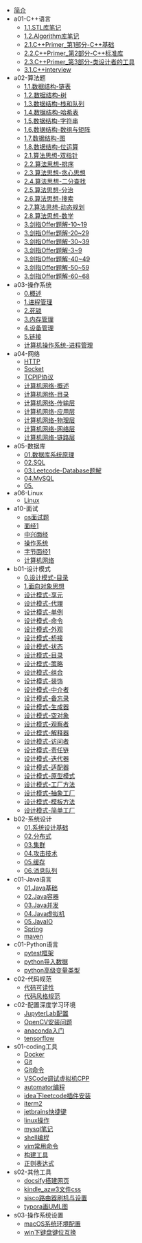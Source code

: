 * [简介]()
* a01-C++语言
  * [1.1.STL库笔记](a01-C++语言/1.1.STL库笔记.md)
  * [1.2.Algorithm库笔记](a01-C++语言/1.2.Algorithm库笔记.md)
  * [2.1.C++Primer_第1部分-C++基础](a01-C++语言/2.1.C++Primer_第1部分-C++基础.md)
  * [2.2.C++Primer_第2部分-C++标准库](a01-C++语言/2.2.C++Primer_第2部分-C++标准库.md)
  * [2.3.C++Primer_第3部分-类设计者的工具](a01-C++语言/2.3.C++Primer_第3部分-类设计者的工具.md)
  * [3.1.C++interview](a01-C++语言/3.1.C++interview.md)
* a02-算法题
  * [1.1.数据结构-链表](a02-算法题/1.1.数据结构-链表.md)
  * [1.2.数据结构-树](a02-算法题/1.2.数据结构-树.md)
  * [1.3.数据结构-栈和队列](a02-算法题/1.3.数据结构-栈和队列.md)
  * [1.4.数据结构-哈希表](a02-算法题/1.4.数据结构-哈希表.md)
  * [1.5.数据结构-字符串](a02-算法题/1.5.数据结构-字符串.md)
  * [1.6.数据结构-数组与矩阵](a02-算法题/1.6.数据结构-数组与矩阵.md)
  * [1.7.数据结构-图](a02-算法题/1.7.数据结构-图.md)
  * [1.8.数据结构-位运算](a02-算法题/1.8.数据结构-位运算.md)
  * [2.1.算法思想-双指针](a02-算法题/2.1.算法思想-双指针.md)
  * [2.2.算法思想-排序](a02-算法题/2.2.算法思想-排序.md)
  * [2.3.算法思想-贪心思想](a02-算法题/2.3.算法思想-贪心思想.md)
  * [2.4.算法思想-二分查找](a02-算法题/2.4.算法思想-二分查找.md)
  * [2.5.算法思想-分治](a02-算法题/2.5.算法思想-分治.md)
  * [2.6.算法思想-搜索](a02-算法题/2.6.算法思想-搜索.md)
  * [2.7.算法思想-动态规划](a02-算法题/2.7.算法思想-动态规划.md)
  * [2.8.算法思想-数学](a02-算法题/2.8.算法思想-数学.md)
  * [3.剑指Offer题解-10~19](a02-算法题/3.剑指Offer题解-10~19.md)
  * [3.剑指Offer题解-20~29](a02-算法题/3.剑指Offer题解-20~29.md)
  * [3.剑指Offer题解-30~39](a02-算法题/3.剑指Offer题解-30~39.md)
  * [3.剑指Offer题解-3~9](a02-算法题/3.剑指Offer题解-3~9.md)
  * [3.剑指Offer题解-40~49](a02-算法题/3.剑指Offer题解-40~49.md)
  * [3.剑指Offer题解-50~59](a02-算法题/3.剑指Offer题解-50~59.md)
  * [3.剑指Offer题解-60~68](a02-算法题/3.剑指Offer题解-60~68.md)
* a03-操作系统
  * [0.概述](a03-操作系统/0.概述.md)
  * [1.进程管理](a03-操作系统/1.进程管理.md)
  * [2.死锁](a03-操作系统/2.死锁.md)
  * [3.内存管理](a03-操作系统/3.内存管理.md)
  * [4.设备管理](a03-操作系统/4.设备管理.md)
  * [5.链接](a03-操作系统/5.链接.md)
  * [计算机操作系统-进程管理](a03-操作系统/计算机操作系统-进程管理.md)
* a04-网络
  * [HTTP](a04-网络/HTTP.md)
  * [Socket](a04-网络/Socket.md)
  * [TCPIP协议](a04-网络/TCPIP协议.md)
  * [计算机网络-概述](a04-网络/计算机网络-概述.md)
  * [计算机网络-目录](a04-网络/计算机网络-目录.md)
  * [计算机网络-传输层](a04-网络/计算机网络-传输层.md)
  * [计算机网络-应用层](a04-网络/计算机网络-应用层.md)
  * [计算机网络-物理层](a04-网络/计算机网络-物理层.md)
  * [计算机网络-网络层](a04-网络/计算机网络-网络层.md)
  * [计算机网络-链路层](a04-网络/计算机网络-链路层.md)
* a05-数据库
  * [01.数据库系统原理](a05-数据库/01.数据库系统原理.md)
  * [02.SQL](a05-数据库/02.SQL.md)
  * [03.Leetcode-Database题解](a05-数据库/03.Leetcode-Database题解.md)
  * [04.MySQL](a05-数据库/04.MySQL.md)
  * [05.](a05-数据库/05..md)
* a06-Linux
  * [Linux](a06-Linux/Linux.md)
* a10-面试
  * [os面试题](a10-面试/os面试题.md)
  * [面经1](a10-面试/面经1.md)
  * [中兴面经](a10-面试/中兴面经.md)
  * [操作系统](a10-面试/操作系统.md)
  * [字节面经1](a10-面试/字节面经1.md)
  * [计算机网络](a10-面试/计算机网络.md)
* b01-设计模式
  * [0.设计模式-目录](b01-设计模式/0.设计模式-目录.md)
  * [1.面向对象思想](b01-设计模式/1.面向对象思想.md)
  * [设计模式-享元](b01-设计模式/设计模式-享元.md)
  * [设计模式-代理](b01-设计模式/设计模式-代理.md)
  * [设计模式-单例](b01-设计模式/设计模式-单例.md)
  * [设计模式-命令](b01-设计模式/设计模式-命令.md)
  * [设计模式-外观](b01-设计模式/设计模式-外观.md)
  * [设计模式-桥接](b01-设计模式/设计模式-桥接.md)
  * [设计模式-状态](b01-设计模式/设计模式-状态.md)
  * [设计模式-目录](b01-设计模式/设计模式-目录.md)
  * [设计模式-策略](b01-设计模式/设计模式-策略.md)
  * [设计模式-组合](b01-设计模式/设计模式-组合.md)
  * [设计模式-装饰](b01-设计模式/设计模式-装饰.md)
  * [设计模式-中介者](b01-设计模式/设计模式-中介者.md)
  * [设计模式-备忘录](b01-设计模式/设计模式-备忘录.md)
  * [设计模式-生成器](b01-设计模式/设计模式-生成器.md)
  * [设计模式-空对象](b01-设计模式/设计模式-空对象.md)
  * [设计模式-观察者](b01-设计模式/设计模式-观察者.md)
  * [设计模式-解释器](b01-设计模式/设计模式-解释器.md)
  * [设计模式-访问者](b01-设计模式/设计模式-访问者.md)
  * [设计模式-责任链](b01-设计模式/设计模式-责任链.md)
  * [设计模式-迭代器](b01-设计模式/设计模式-迭代器.md)
  * [设计模式-适配器](b01-设计模式/设计模式-适配器.md)
  * [设计模式-原型模式](b01-设计模式/设计模式-原型模式.md)
  * [设计模式-工厂方法](b01-设计模式/设计模式-工厂方法.md)
  * [设计模式-抽象工厂](b01-设计模式/设计模式-抽象工厂.md)
  * [设计模式-模板方法](b01-设计模式/设计模式-模板方法.md)
  * [设计模式-简单工厂](b01-设计模式/设计模式-简单工厂.md)
* b02-系统设计
  * [01.系统设计基础](b02-系统设计/01.系统设计基础.md)
  * [02.分布式](b02-系统设计/02.分布式.md)
  * [03.集群](b02-系统设计/03.集群.md)
  * [04.攻击技术](b02-系统设计/04.攻击技术.md)
  * [05.缓存](b02-系统设计/05.缓存.md)
  * [06.消息队列](b02-系统设计/06.消息队列.md)
* c01-Java语言
  * [01.Java基础](c01-Java语言/01.Java基础.md)
  * [02.Java容器](c01-Java语言/02.Java容器.md)
  * [03.Java并发](c01-Java语言/03.Java并发.md)
  * [04.Java虚拟机](c01-Java语言/04.Java虚拟机.md)
  * [05.JavaIO](c01-Java语言/05.JavaIO.md)
  * [Spring](c01-Java语言/Spring.md)
  * [maven](c01-Java语言/maven.md)
* c01-Python语言
  * [pytest框架](c01-Python语言/pytest框架.md)
  * [python导入数据](c01-Python语言/python导入数据.md)
  * [python高级变量类型](c01-Python语言/python高级变量类型.md)
* c02-代码规范
  * [代码可读性](c02-代码规范/代码可读性.md)
  * [代码风格规范](c02-代码规范/代码风格规范.md)
* c02-配置深度学习环境
  * [JupyterLab配置](c02-配置深度学习环境/JupyterLab配置.md)
  * [OpenCV安装问题](c02-配置深度学习环境/OpenCV安装问题.md)
  * [anaconda入门](c02-配置深度学习环境/anaconda入门.md)
  * [tensorflow](c02-配置深度学习环境/tensorflow.md)
* s01-coding工具
  * [Docker](s01-coding工具/Docker.md)
  * [Git](s01-coding工具/Git.md)
  * [Git命令](s01-coding工具/Git命令.md)
  * [VSCode调试虚拟机CPP](s01-coding工具/VSCode调试虚拟机CPP.md)
  * [automator编程](s01-coding工具/automator编程.md)
  * [idea下leetcode插件安装](s01-coding工具/idea下leetcode插件安装.md)
  * [iterm2](s01-coding工具/iterm2.md)
  * [jetbrains快捷键](s01-coding工具/jetbrains快捷键.md)
  * [linux操作](s01-coding工具/linux操作.md)
  * [mysql笔记](s01-coding工具/mysql笔记.md)
  * [shell编程](s01-coding工具/shell编程.md)
  * [vim常用命令](s01-coding工具/vim常用命令.md)
  * [构建工具](s01-coding工具/构建工具.md)
  * [正则表达式](s01-coding工具/正则表达式.md)
* s02-其他工具
  * [docsify搭建网页](s02-其他工具/docsify搭建网页.md)
  * [kindle_azw3文件css](s02-其他工具/kindle_azw3文件css.md)
  * [sisco路由器刷机与设置](s02-其他工具/sisco路由器刷机与设置.md)
  * [typora画UML图](s02-其他工具/typora画UML图.md)
* s03-操作系统设置
  * [macOS系统环境配置](s03-操作系统设置/macOS系统环境配置.md)
  * [win下键盘键位互换](s03-操作系统设置/win下键盘键位互换.md)
